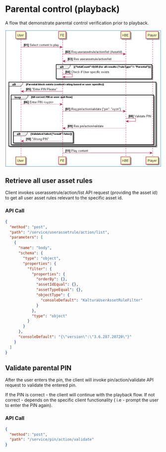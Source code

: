 <!--METADATA
{
  "summary": "Parental control verification before playback"
}
-->

# Parental control (playback)
A flow that demonstrate parental control verification prior to playback.

![ScreenShot](/assets/documentation/OTT/image_flows/test.PNG)

## Retrieve all user asset rules
Client invokes userassetrule/action/list API request (providing the asset id) to get all user asset rules
relevant to the specific asset id.

### API Call
```json
{
  "method": "post",
  "path": "/service/userassetrule/action/list",
  "parameters": [
    {
      "name": "body",
      "schema": {
        "type": "object",
        "properties": {
          "filter": {
            "properties": {
              "orderBy": {},
              "assetIdEqual": {},
              "assetTypeEqual": {},
              "objectType": {
                "consoleDefault": "KalturaUserAssetRuleFilter"
              }
            },
            "type": "object"
          }
        }
      },
      "consoleDefault": "{\"version\":\"3.6.287.20720\"}"
    }
  ]
}
```

## Validate parental PIN
After the user enters the pin, the client will invoke pin/action/validate API request to validate the entered pin.

If the PIN is correct - the client will continue with the playback flow.
If not correct - depends on the specific client functionality ( i.e - prompt the user to enter the PIN again).

### API Call
```json
{
  "method": "post",
  "path": "/service/pin/action/validate"
}
```